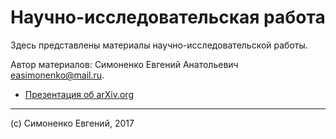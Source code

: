 # Научно-исследовательская работа

Здесь представлены материалы научно-исследовательской работы.

Автор материалов: Симоненко Евгений Анатольевич <easimonenko@mail.ru>.

- [Презентация об arXiv.org](./arxiv.org-presentation/)

---

(c) Симоненко Евгений, 2017
